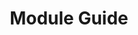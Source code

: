 ---
layout: post
title: Module Guide
summary: 행복성장캠퍼스의 모듈을 사용하여 Application의 기능을 확장해보세요.
featured-img: white
---
